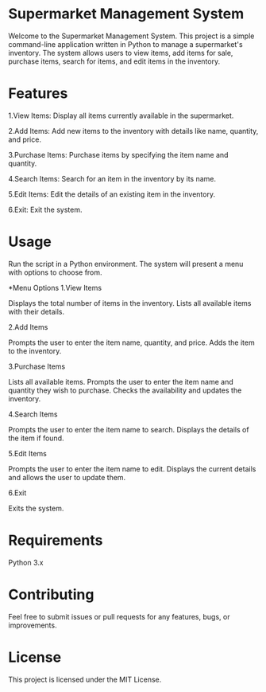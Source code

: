 # Supermarket Management System
Welcome to the Supermarket Management System. This project is a simple command-line application written in Python to manage a supermarket's inventory. The system allows users to view items, add items for sale, purchase items, search for items, and edit items in the inventory.

# Features
1.View Items: Display all items currently available in the supermarket.

2.Add Items: Add new items to the inventory with details like name, quantity, and price.

3.Purchase Items: Purchase items by specifying the item name and quantity.

4.Search Items: Search for an item in the inventory by its name.

5.Edit Items: Edit the details of an existing item in the inventory.

6.Exit: Exit the system.

# Usage

Run the script in a Python environment. The system will present a menu with options to choose from.

*Menu Options
1.View Items

Displays the total number of items in the inventory.
Lists all available items with their details.

2.Add Items

Prompts the user to enter the item name, quantity, and price.
Adds the item to the inventory.

3.Purchase Items

Lists all available items.
Prompts the user to enter the item name and quantity they wish to purchase.
Checks the availability and updates the inventory.

4.Search Items

Prompts the user to enter the item name to search.
Displays the details of the item if found.

5.Edit Items

Prompts the user to enter the item name to edit.
Displays the current details and allows the user to update them.

6.Exit

Exits the system.

# Requirements
Python 3.x
# Contributing
Feel free to submit issues or pull requests for any features, bugs, or improvements.

# License
This project is licensed under the MIT License.
